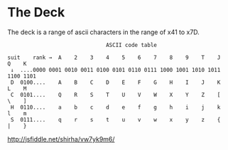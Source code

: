 # The Deck

The deck is a range of ascii characters in the range of x41 to x7D.

```
                               ASCII code table

suit    rank →  A    2    3    4    5    6    7    8    9    T    J    Q    K
 ↓  ....0000 0001 0010 0011 0100 0101 0110 0111 1000 1001 1010 1011 1100 1101
 D  0100....    A    B    C    D    E    F    G    H    I    J    K    L    M
 C  0101....    Q    R    S    T    U    V    W    X    Y    Z    [    \    ]
 H  0110....    a    b    c    d    e    f    g    h    i    j    k    l    m
 S  0111....    q    r    s    t    u    v    w    x    y    z    {    |    }

```

http://jsfiddle.net/shirha/vw7yk9m6/
